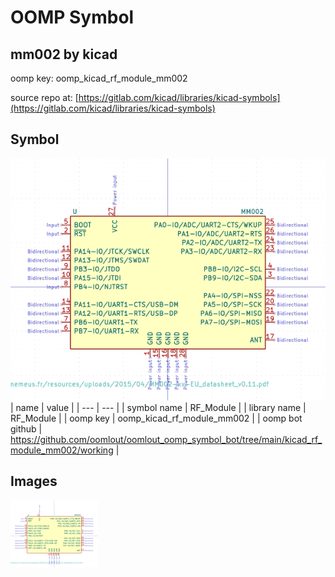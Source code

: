 # OOMP Symbol  
## mm002  by kicad  
  
oomp key: oomp_kicad_rf_module_mm002  
  
source repo at: [https://gitlab.com/kicad/libraries/kicad-symbols](https://gitlab.com/kicad/libraries/kicad-symbols)  
## Symbol  
  
[![working.png](working_600.png)](working.png)  
| name | value | 
| --- | --- | 
| symbol name | RF_Module | 
| library name | RF_Module | 
| oomp key | oomp_kicad_rf_module_mm002 | 
| oomp bot github | https://github.com/oomlout/oomlout_oomp_symbol_bot/tree/main/kicad_rf_module_mm002/working | 
## Images  
  
[![working.png](working_140.png)](working.png)  
